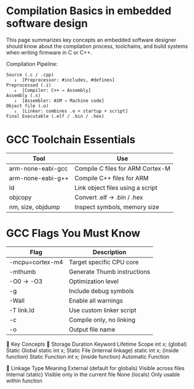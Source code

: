 # Compilation Basics in embedded software design

This page summarizes key concepts an embedded software designer should know about the compilation process, toolchains, and build systems when writing firmware in C or C++.

Compilation Pipeline:

```
Source (.c / .cpp)
   ↓  [Preprocessor: #includes, #defines]   
Preprocessed (.i)
   ↓  [Compiler: C++ → Assembly]
Assembly (.s)
   ↓  [Assembler: ASM → Machine code]
Object file (.o)
   ↓  [Linker: combines .o + startup + script]
Final Executable (.elf / .bin / .hex)
```
# GCC Toolchain Essentials

| Tool  | Use |
| ------------- | ------------- |
|arm-none-eabi-gcc |	Compile C files for ARM Cortex-M
|arm-none-eabi-g++  | Compile C++ files for ARM
|ld	| Link object files using a script
|objcopy	| Convert .elf → .bin / .hex
|nm, size, objdump	| Inspect symbols, memory size

 # GCC Flags You Must Know
 
|Flag |	Description |
| ------------- | ------------- |
|-mcpu=cortex-m4	|Target specific CPU core
|-mthumb |	Generate Thumb instructions
|-O0 → -O3	|Optimization level
|-g	|Include debug symbols
|-Wall	|Enable all warnings
|-T link.ld	|Use custom linker script
|-c	|Compile only, no linking
|-o	| Output file name

🧠 Key Concepts
📌 Storage Duration
Keyword	Lifetime	Scope
int x; (global)	Static	Global
static int x;	Static	File (internal linkage)
static int x; (inside function)	Static	Function
int x; (inside function)	Automatic	Function

📌 Linkage
Type	Meaning
External (default for globals)	Visible across files
Internal (static)	Visible only in the current file
None (locals)	Only usable within function
